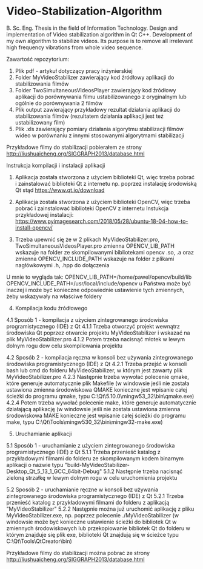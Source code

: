 # Video-Stabilization-Algorithm
B. Sc. Eng. Thesis in the field of Information Technology. Design and implementation of Video stabilization algorithm in Qt C++. Development of my own algorithm to stabilize videos. Its purpose is to remove all irrelevant high frequency vibrations from whole video sequence.


Zawartość repozytorium:
1. Plik pdf - artykuł dotyczący pracy inżynierskiej
2. Folder MyVideoStabilizer zawierający kod źródłowy aplikacji do stabilizowania filmów
3. Folder TwoSimultaneousVideosPlayer zawierający kod źródłowy aplikacji do porównywania filmu ustabilizowanego z oryginalnym lub ogólnie do porównywania 2 filmów
4. Plik output zawierający przykładowy rezultat działania aplikacji do stabilizowania filmów (rezultatem działania aplikacji jest też ustabilizowany film)
5. Plik .xls zawierający pomiary działania algorytmu stabilizacji filmów wideo w porównaniu z innymi stosowanymi algorytmami stabilizacji

Przykładowe filmy do stabilizacji pobierałem ze strony
http://liushuaicheng.org/SIGGRAPH2013/database.html

Instrukcja kompilacji i instalacji aplikacji

1. Aplikacja została stworzona z użyciem biblioteki Qt, więc trzeba pobrać i zainstalować biblioteki Qt z internetu np. poprzez instalację środowiską Qt stąd https://www.qt.io/download

2. Aplikacja została stworzona z użyciem biblioteki OpenCV, więc trzeba pobrać i zainstalować biblioteki OpenCV z internetu
Instukcja przykładowej instalacji: https://www.pyimagesearch.com/2018/05/28/ubuntu-18-04-how-to-install-opencv/

3. Trzeba upewnić się że w 2 plikach MyVideoStabilizer.pro, TwoSimultaneousVideosPlayer.pro 
zmienna OPENCV_LIB_PATH wskazuje na folder ze skompilowanymi bibliotekami opencv .so, .a oraz 
zmienna OPENCV_INCLUDE_PATH wskazuje na folder z plikami nagłówkowymi .h, .hpp do dołączenia

U mnie to wygląda tak:
OPENCV_LIB_PATH=/home/pawel/opencv/build/lib
OPENCV_INCLUDE_PATH=/usr/local/include/opencv
u Państwa może być inaczej i może być konieczne odpowiednie ustawienie tych zmiennych, żeby wskazywały na właściwe foldery

4. Kompilacja kodu źródłowego

4.1 Sposób 1 - kompilacja z użyciem zintegrowanego środowiska programistycznego (IDE) z Qt
4.1.1 Trzeba otworzyć projekt wewnątrz środowiska Qt poprzez otwarcie projektu MyVideoStabilizer i wskazać na plik MyVideoStabilizer.pro
4.1.2 Potem trzeba nacisnąć młotek w lewym dolnym rogu dow celu skompilowania projektu

4.2 Sposób 2 - kompilacja ręczna w konsoli bez używania zintegrowanego środowiska programistycznego (IDE) z Qt
4.2.1 Trzeba przejść w konsoli bash lub cmd do folderu MyVideoStabilizer, w którym jest zawarty plik MyVideoStabilizer.pro
4.2.3 Następnie trzeba wywołać polecenie qmake, które generuje automatycznie plik Makefile (w windowsie jeśli nie została ustawiona zmienna środowiskowa QMAKE konieczne jest wpisanie całej ścieżki do programu qmake, typu C:\Qt\5.10.0\mingw53_32\bin\qmake.exe)
4.2.4 Potem trzeba wywołać polecenie make, które generuje automatycznie działającą aplikację (w windowsie jeśli nie została ustawiona zmienna środowiskowa MAKE konieczne jest wpisanie całej ścieżki do programu make, typu C:\Qt\Tools\mingw530_32\bin\mingw32-make.exe)

5. Uruchamianie aplikacji

5.1 Sposób 1 - uruchamianie z użyciem zintegrowanego środowiska programistycznego (IDE) z Qt
5.1.1 Trzeba przenieść katalog z przykładowymi filmami do folderu ze skompilowanym kodem binarnym aplikacji o nazwie typu "build-MyVideoStabilizer-Desktop_Qt_5_13_1_GCC_64bit-Debug"
5.1.2 Następnie trzeba nacisnąć zieloną strzałkę w lewym dolnym rogu w celu uruchomienia projektu

5.2 Sposób 2 - uruchamianie ręczne w konsoli bez używania zintegrowanego środowiska programistycznego (IDE) z Qt
5.2.1 Trzeba przenieść katalog z przykładowymi filmami do folderu z aplikacją "MyVideoStabilizer"
5.2.2 Następnie można już uruchomić aplikację z pliku MyVideoStabilizer.exe, np. poprzez polecenie ./MyVideoStabilizer (w windowsie może być konieczne ustawienie ścieżki do bibliotek Qt w zmiennych środowiskowych lub przekopiowanie bibliotek Qt do folderu w którym znajduje się plik exe, biblioteki Qt znajdują się w ścieżce typu C:\Qt\Tools\QtCreator\bin)

Przykładowe filmy do stabilizacji można pobrać ze strony
http://liushuaicheng.org/SIGGRAPH2013/database.html


